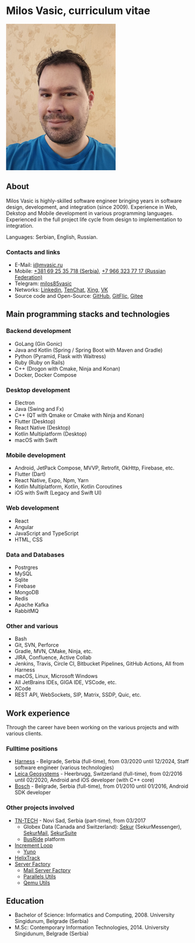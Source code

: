 # Milos Vasic, curriculum vitae

![Milos Vasic](assets/images/milosvasic.png)

## About

Milos Vasic is highly-skilled software engineer bringing years in software design, development, and
integration (since 2009). Experience in Web, Dekstop and Mobile development in various programming languages.
Experienced in the full project life cycle from design to implementation to integration.

Languages: Serbian, English, Russian.

### Contacts and links

- E-Mail: [i@mvasic.ru](mailto:i@mvasic.ru)
- Mobile: [+381 69 25 35 718 (Serbia)](tel:+381692535718), [+7 966 323 77 17 (Russian Federation)](tel:+79663237717)
- Telegram: [milos85vasic](https://t.me/milos85vasic)
- Networks: [Linkedin](https://www.linkedin.com/in/милош-васић-53778682/), [TenChat](https://tenchat.ru/milosvasic), [Xing](https://www.xing.com/profile/Milos_Vasic4/cv), [VK](https://vk.com/milos.vasic)
- Source code and Open-Source: [GitHub](https://github.com/milos85vasic), [GitFlic](https://gitflic.ru/user/milosvasic), [Gitee](https://gitee.com/milosvasic)

## Main programming stacks and technologies

### Backend development

- GoLang (Gin Gonic)
- Java and Kotlin (Spring / Spring Boot with Maven and Gradle)
- Python (Pyramid, Flask with Waitress)
- Ruby (Ruby on Rails)
- C++ (Drogon with Cmake, Ninja and Konan)
- Docker, Docker Compose

### Desktop development

- Electron
- Java (Swing and Fx)
- C++ (QT with Qmake or Cmake with Ninja and Konan)
- Flutter (Desktop)
- React Native (Desktop)
- Kotlin Multiplatform (Desktop)
- macOS with Swift

### Mobile development

- Android, JetPack Compose, MVVP, Retrofit, OkHttp, Firebase, etc.
- Flutter (Dart)
- React Native, Expo, Npm, Yarn
- Kotlin Multiplatform, Kotlin, Kotlin Coroutines
- iOS with Swift (Legacy and Swift UI)

### Web development

- React
- Angular
- JavaScript and TypeScript
- HTML, CSS

### Data and Databases

- Postrgres
- MySQL
- Sqlite
- Firebase
- MongoDB
- Redis
- Apache Kafka
- RabbitMQ

### Other and various

- Bash
- Git, SVN, Perforce
- Gradle, MVN, CMake, Ninja, etc.
- JIRA, Confluence, Active Collab
- Jenkins, Travis, Circle CI, Bitbucket Pipelines, GitHub Actions, All from Harness
- macOS, Linux, Microsoft Windows
- All JetBrains IDEs, GIGA IDE, VSCode, etc.
- XCode
- REST API, WebSockets, SIP, Matrix, SSDP, Quic, etc.

## Work experience

Through the career have been working on the various projects and with various clients.

### Fulltime positions

- [Harness](http://harness.io/) - Belgrade, Serbia (full-time), from 03/2020 until 12/2024, Staff software engineer (various technologies)
- [Leica Geosystems](https://leica-geosystems.com/) - Heerbrugg, Switzerland (full-time), from 02/2016 until 02/2020, Android and iOS developer (with C++ core)
- [Bosch](https://www.bosch.rs/) - Belgrade, Serbia (full-time), from 01/2010 until 01/2016, Android SDK developer

### Other projects involved

- [TN-TECH](https://tn-tech.co.rs/) - Novi Sad, Serbia (part-time), from 03/2017
    - Globex Data (Canada and Switzerland): [Sekur](https://sekur.com/) (SekurMessenger), [SekurMail](https://mail.sekur.com), [SekurSuite](https://play.google.com/store/apps/details?id=ch.digitalsafe)
    - [BusRide](https://tn-tech.co.rs/pf/busride/) platform
- [Increment Loop](https://incrementloop.com/)
    - [Yuno](https://play.google.com/store/apps/details?id=com.gaiali.app)
- [HelixTrack](https://github.com/Helix-Track)
- [Server Factory](https://github.com/Server-Factory)
    - [Mail Server Factpry](https://github.com/Server-Factory/Mail-Server-Factory)
    - [Parallels Utils](https://github.com/Server-Factory/Parallels-Utils)
    - [Qemu Utils](https://github.com/Server-Factory/Qemu-Utils)

## Education

- Bachelor of Science: Informatics and Computing, 2008. University Singidunum, Belgrade (Serbia)
- M.Sc: Contemporary Information Technologies, 2014. University Singidunum, Belgrade (Serbia)


